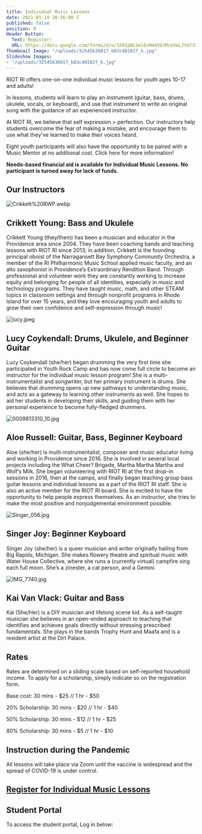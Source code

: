 ```yaml
---
title: Individual Music Lessons
date: 2021-01-19 20:56:00 Z
published: false
position: 9
Header Button:
  Text: Register!
  URL: https://docs.google.com/forms/d/e/1FAIpQLSelEvM44VdJMreVoLJtm73SJ4gOcvgiRcolp3KZS32fwGKrkQ/viewform?usp=sf_link
Thumbnail Image: "/uploads/32545636017_b03c40102f_k.jpg"
Slideshow Images:
- "/uploads/32545636017_b03c40102f_k.jpg"
---
```


RIOT RI offers one-on-one individual music lessons for youth ages 10-17 and adults!

In lessons, students will learn to play an instrument (guitar, bass, drums, ukulele, vocals, or keyboard), and use that instrument to write an original song with the guidance of an experienced instructor. 

At RIOT RI, we believe that self expression > perfection. Our instructors help students overcome the fear of making a mistake, and encourage them to use what they've learned to make their voices heard. 

Eight youth participants will also have the opportunity to be paired with a Music Mentor at no additional cost. Click here for more information!

**Needs-based financial aid is available for Individual Music Lessons. No participant is turned away for lack of funds.**


## Our Instructors

![Crikkett%20RWP.webp](/uploads/Crikkett%20RWP.webp)
## Crikkett Young: Bass and Ukulele

Crikkett Young (they/them) has been a musician and educator in the Providence area since 2004. They have been coaching bands and teaching lessons with RIOT RI since 2013; in addition, Crikkett is the founding principal oboist of the Narragansett Bay Symphony Community Orchestra, a member of the RI Philharmonic Music School applied music faculty, and an alto saxophonist in Providence’s Extraordinary Rendition Band. Through professional and volunteer work they are constantly working to increase equity and belonging for people of all identities, especially in music and technology programs. They have taught music, math, and other STEAM topics in classroom settings and through nonprofit programs in Rhode Island for over 15 years, and they love encouraging youth and adults to grow their own confidence and self-expression through music!

![lucy.jpeg](/uploads/lucy.jpeg)
## Lucy Coykendall: Drums, Ukulele, and Beginner Guitar

Lucy Coykendall (she/her) began drumming the very first time she participated in Youth Rock Camp and has now come full circle to become an instructor for the individual music lesson program! She is a multi-instrumentalist and songwriter, but her primary instrument is drums. She believes that drumming opens up new pathways to understanding music, and acts as a gateway to learning other instruments as well.  She hopes to aid her students in developing their skills, and guiding them with her personal experience to become fully-fledged drummers.

![0009813310_10.jpg](/uploads/0009813310_10.jpg)
## Aloe Russell: Guitar, Bass, Beginner Keyboard

Aloe (she/her) is multi-instrumentalist, composer and music educator living and working in Providence since 2016. She is involved in several local projects including the What Cheer? Brigade, Martha Martha Martha and Wolf’s Milk. She began volunteering with RIOT RI at the first drop-in sessions in 2016, then at the camps, and finally began teaching group bass guitar lessons and individual lessons as a part of the RIOT RI staff. She is also an active member for the RIOT RI board. She is excited to have the opportunity to help people express themselves. As an instructor, she tries to make the most positive and nonjudgemental environment possible.

![Singer_056.jpg](/uploads/Singer_056.jpg)
## Singer Joy: Beginner Keyboard

Singer Joy (she/her) is a queer musician and writer originally hailing from Big Rapids, Michigan. She makes flowery theatre and spiritual music with Water House Collective, where she runs a (currently virtual) campfire sing each full moon. She’s a zinester, a cat person, and a Gemini.

![IMG_7740.jpg](/uploads/IMG_7740.jpg)
## Kai Van Vlack: Guitar and Bass

Kai (She/Her) is a DIY musician and lifelong scene kid. As a
self-taught musician she believes in an open-ended approach to
teaching that identifies and achieves goals directly without stressing prescribed fundamentals. She plays in the bands Trophy Hunt and Maafa and is a resident artist at the Dirt Palace.


## Rates

Rates are determined on a sliding scale based on self-reported household income. To apply for a scholarship, simply indicate so on the registration form. 

Base cost:
30 mins - $25 //
1 hr - $50

20% Scholarship:
30 mins - $20 //
1 hr - $40

50% Scholarship:
30 mins - $12 //
1 hr - $25

80% Scholarship:
30 mins - $5 //
1 hr - $10
				

## Instruction during the Pandemic

All lessons will take place via Zoom until the vaccine is widespread and the spread of COVID-19 is under control.

## [Register for Individual Music Lessons](https://docs.google.com/forms/d/e/1FAIpQLSelEvM44VdJMreVoLJtm73SJ4gOcvgiRcolp3KZS32fwGKrkQ/viewform?usp=sf_link)

## Student Portal

To access the student portal, Log in below:

<script type='text/javascript' src='https://app.mymusicstaff.com/Widget/v2/Login.ashx'></script>
